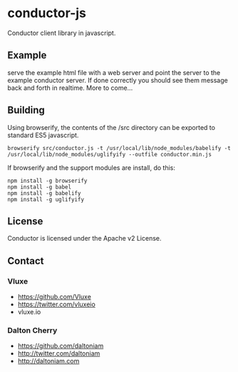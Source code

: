 # conductor-js
Conductor client library in javascript.

## Example

serve the example html file with a web server and point the server to the example conductor server. If done correctly you should see them message back and forth in realtime. More to come...

## Building

Using browserify, the contents of the /src directory can be exported to standard ES5 javascript.

```shell
browserify src/conductor.js -t /usr/local/lib/node_modules/babelify -t /usr/local/lib/node_modules/uglifyify --outfile conductor.min.js
```

If browserify and the support modules are install, do this:

```
npm install -g browserify
npm install -g babel
npm install -g babelify
npm install -g uglifyify
```

## License

Conductor is licensed under the Apache v2 License.

## Contact

### Vluxe
* https://github.com/Vluxe
* https://twitter.com/vluxeio
* vluxe.io

### Dalton Cherry
* https://github.com/daltoniam
* http://twitter.com/daltoniam
* http://daltoniam.com